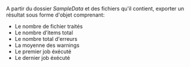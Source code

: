 A partir du dossier _SampleData_ et des fichiers qu'il contient, exporter un résultat sous forme d'objet comprenant:

- Le nombre de fichier traités
- Le nombre d'items total
- Le nombre total d'erreurs
- La moyenne des warnings
- Le premier job éxécuté
- Le dernier job éxécuté
